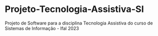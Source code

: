 # Projeto-Tecnologia-Assistiva-SI
Projeto de Software para a disciplina Tecnologia Assistiva do curso de Sistemas de Informação - Ifal 2023
